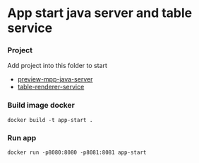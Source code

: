 # App start java server and table service

### Project 
Add project into this folder to start
- [preview-mpp-java-server](https://github.com/tunghoang/preview-mpp-java-server.git)
- [table-renderer-service](https://github.com/trung24012001/table-renderer-service.git)

### Build image docker
```
docker build -t app-start .
```

### Run app
```
docker run -p8080:8080 -p8081:8081 app-start
```
